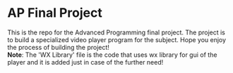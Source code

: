 # AP Final Project
This is the repo for the Advanced Programming final project. The project is to build a specialized video player program for the subject.
Hope you enjoy the process of building the project!\
**Note**: The 'WX Library' file is the code that uses wx library for gui of the player and it is added just in case of the further need!
